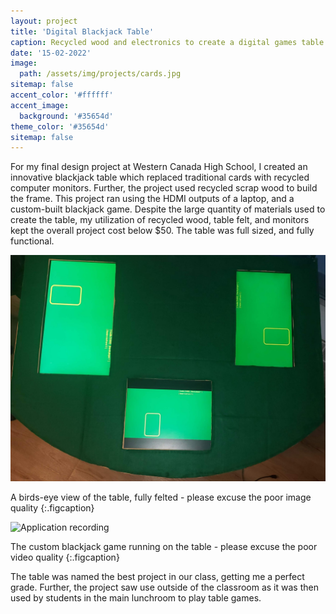 ```yaml
---
layout: project
title: 'Digital Blackjack Table'
caption: Recycled wood and electronics to create a digital games table
date: '15-02-2022'
image: 
  path: /assets/img/projects/cards.jpg
sitemap: false
accent_color: '#ffffff'
accent_image:
  background: '#35654d'
theme_color: '#35654d'
sitemap: false
---
```

For my final design project at Western Canada High School, I created an innovative blackjack table which replaced traditional cards with recycled computer monitors. Further, the project used recycled scrap wood to build the frame. This project ran using the HDMI outputs of a laptop, and a custom-built blackjack game. Despite the large quantity of materials used to create the table, my utilization of recycled wood, table felt, and monitors kept the overall project cost below $50. The table was full sized, and fully functional.

![Table birds-eye](\assets\img\projects\birds_eye_table.jpg)

A birds-eye view of the table, fully felted - please excuse the poor image quality
{:.figcaption}

![Application recording](\assets\img\projects\table_app.gif)

The custom blackjack game running on the table - please excuse the poor video quality
{:.figcaption}

The table was named the best project in our class, getting me a perfect grade. Further, the project saw use outside of the classroom as it was then used by students in the main lunchroom to play table games.
